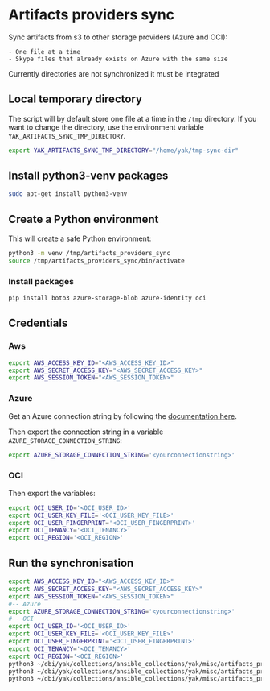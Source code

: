 # Artifacts providers sync

Sync artifacts from s3 to other storage providers (Azure and OCI):

    - One file at a time
    - Skype files that already exists on Azure with the same size

Currently directories are not synchronized it must be integrated

## Local temporary directory

The script will by default store one file at a time in the `/tmp` directory.
If you want to change the directory, use the environment variable `YAK_ARTIFACTS_SYNC_TMP_DIRECTORY`.

```bash
export YAK_ARTIFACTS_SYNC_TMP_DIRECTORY="/home/yak/tmp-sync-dir"
```

## Install python3-venv packages

```bash
sudo apt-get install python3-venv
```

## Create a Python environment

This will create a safe Python environment:

```bash
python3 -m venv /tmp/artifacts_providers_sync
source /tmp/artifacts_providers_sync/bin/activate
```

### Install packages

```bash
pip install boto3 azure-storage-blob azure-identity oci
```

## Credentials

### Aws

```bash
export AWS_ACCESS_KEY_ID="<AWS_ACCESS_KEY_ID>"
export AWS_SECRET_ACCESS_KEY="<AWS_SECRET_ACCESS_KEY>"
export AWS_SESSION_TOKEN="<AWS_SESSION_TOKEN>"
```

### Azure

Get an Azure connection string by following the [documentation here](https://learn.microsoft.com/en-us/azure/storage/blobs/storage-quickstart-blobs-python?tabs=connection-string%2Croles-azure-portal%2Csign-in-azure-cli).

Then export the connection string in a variable `AZURE_STORAGE_CONNECTION_STRING`:

```bash
export AZURE_STORAGE_CONNECTION_STRING='<yourconnectionstring>'
```

### OCI

Then export the variables:

```bash
export OCI_USER_ID='<OCI_USER_ID>'
export OCI_USER_KEY_FILE='<OCI_USER_KEY_FILE>'
export OCI_USER_FINGERPRINT='<OCI_USER_FINGERPRINT>'
export OCI_TENANCY='<OCI_TENANCY>'
export OCI_REGION='<OCI_REGION>'
```

## Run the synchronisation

```bash
export AWS_ACCESS_KEY_ID="<AWS_ACCESS_KEY_ID>"
export AWS_SECRET_ACCESS_KEY="<AWS_SECRET_ACCESS_KEY>"
export AWS_SESSION_TOKEN="<AWS_SESSION_TOKEN>"
#-- Azure
export AZURE_STORAGE_CONNECTION_STRING='<yourconnectionstring>'
#-- OCI
export OCI_USER_ID='<OCI_USER_ID>'
export OCI_USER_KEY_FILE='<OCI_USER_KEY_FILE>'
export OCI_USER_FINGERPRINT='<OCI_USER_FINGERPRINT>'
export OCI_TENANCY='<OCI_TENANCY>'
export OCI_REGION='<OCI_REGION>'
python3 ~/dbi/yak/collections/ansible_collections/yak/misc/artifacts_providers_sync/sync.py all   # All available providers
python3 ~/dbi/yak/collections/ansible_collections/yak/misc/artifacts_providers_sync/sync.py azure # Azure only
python3 ~/dbi/yak/collections/ansible_collections/yak/misc/artifacts_providers_sync/sync.py oci   # OCI only
```

